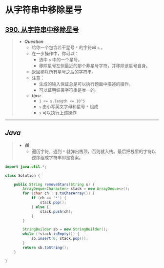 # 从字符串中移除星号

## [390. 从字符串中移除星号](https://leetcode.cn/problems/removing-stars-from-a-string/)

> - ***Question***
>   - 给你一个包含若干星号 `*` 的字符串 `s` 。
>   - 在一步操作中，你可以：
>     - 选中 `s` 中的一个星号。
>     - 移除星号左侧最近的那个非星号字符，并移除该星号自身。
>   - 返回移除所有星号之后的字符串。
>   - 注意：
>     - 生成的输入保证总是可以执行题面中描述的操作。
>     - 可以证明结果字符串是唯一的。
>   - ***tips:***
>     - `1 <= s.length <= 10^5`
>     - `s` 由小写英文字母和星号 `*` 组成
>     - `s` 可以执行上述操作

---

## *Java*

> - ***栈***
>   - 遍历字符，遇到 `*` 就弹出栈顶，否则就入栈。最后把栈里的字符以逆序组成字符串即是答案。

```java
import java.util.*;

class Solution {

    public String removeStars(String s) {
        ArrayDeque<Character> stack = new ArrayDeque<>();
        for (char ch : s.toCharArray()) {
            if (ch == '*') {
                stack.pop();
            } else {
                stack.push(ch);
            }
        }

        StringBuilder sb = new StringBuilder();
        while (!stack.isEmpty()) {
            sb.insert(0, stack.pop());
        }
        return sb.toString();
    }

}
```
